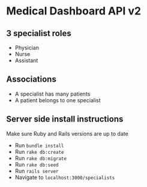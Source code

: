 # Medical Dashboard API v2

## 3 specialist roles
* Physician
* Nurse
* Assistant

## Associations
* A specialist has many patients
* A patient belongs to one specialist

## Server side install instructions
Make sure Ruby and Rails versions are up to date

* Run `bundle install`
* Run `rake db:create`
* Run `rake db:migrate`
* Run `rake db:seed`
* Run `rails server`
* Navigate to `localhost:3000/specialists`
